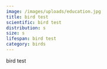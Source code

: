 ```yaml
---
image: /images/uploads/education.jpg
title: bird test
scientific: bird test
distribution: s
size: s
lifespan: bird test
category: birds
---
```

bird test
